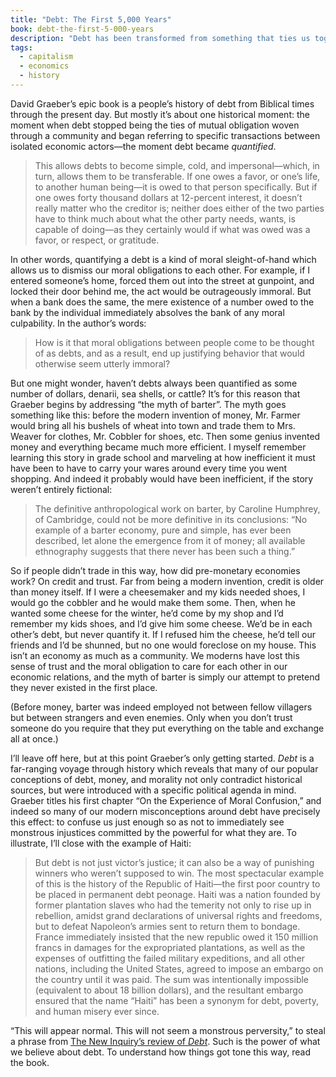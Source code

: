 ```yaml
---
title: "Debt: The First 5,000 Years"
book: debt-the-first-5-000-years
description: "Debt has been transformed from something that ties us together into something that isolates and alienates us."
tags:
  - capitalism
  - economics
  - history
---
```


David Graeber’s epic book is a people’s history of debt from Biblical times through the present day. But mostly it’s about one historical moment: the moment when debt stopped being the ties of mutual obligation woven through a community and began referring to specific transactions between isolated economic actors—the moment debt became *quantified*.

> This allows debts to become simple, cold, and impersonal—which, in turn, allows them to be transferable. If one owes a favor, or one’s life, to another human being—it is owed to that person specifically. But if one owes forty thousand dollars at 12-percent interest, it doesn’t really matter who the creditor is; neither does either of the two parties have to think much about what the other party needs, wants, is capable of doing—as they certainly would if what was owed was a favor, or respect, or gratitude.

In other words, quantifying a debt is a kind of moral sleight-of-hand which allows us to dismiss our moral obligations to each other. For example, if I entered someone’s home, forced them out into the street at gunpoint, and locked their door behind me, the act would be outrageously immoral. But when a bank does the same, the mere existence of a number owed to the bank by the individual immediately absolves the bank of any moral culpability. In the author’s words:

> How is it that moral obligations between people come to be thought of as debts, and as a result, end up justifying behavior that would otherwise seem utterly immoral?

But one might wonder, haven’t debts always been quantified as some number of dollars, denarii, sea shells, or cattle? It’s for this reason that Graeber begins by addressing “the myth of barter”. The myth goes something like this: before the modern invention of money, Mr. Farmer would bring all his bushels of wheat into town and trade them to Mrs. Weaver for clothes, Mr. Cobbler for shoes, etc. Then some genius invented money and everything became much more efficient. I myself remember learning this story in grade school and marveling at how inefficient it must have been to have to carry your wares around every time you went shopping. And indeed it probably would have been inefficient, if the story weren’t entirely fictional:

> The definitive anthropological work on barter, by Caroline Humphrey, of Cambridge, could not be more definitive in its conclusions: “No example of a barter economy, pure and simple, has ever been described, let alone the emergence from it of money; all available ethnography suggests that there never has been such a thing.”

So if people didn’t trade in this way, how did pre-monetary economies work? On credit and trust. Far from being a modern invention, credit is older than money itself. If I were a cheesemaker and my kids needed shoes, I would go the cobbler and he would make them some. Then, when he wanted some cheese for the winter, he’d come by my shop and I’d remember my kids shoes,  and I’d give him some cheese. We’d be in each other’s debt, but never quantify it. If I refused him the cheese, he’d tell our friends and I’d be shunned, but no one would foreclose on my house. This isn’t an economy as much as a community. We moderns have lost this sense of trust and the moral obligation to care for each other in our economic relations, and the myth of barter is simply our attempt to pretend they never existed in the first place.

(Before money, barter was indeed employed not between fellow villagers but between strangers and even enemies. Only when you don’t trust someone do you require that they put everything on the table and exchange all at once.)

I’ll leave off here, but at this point Graeber’s only getting started. *Debt* is a far-ranging voyage through history which reveals that many of our popular conceptions of debt, money, and morality not only contradict historical sources, but were introduced with a specific political agenda in mind. Graeber titles his first chapter “On the Experience of Moral Confusion,” and indeed so many of our modern misconceptions around debt have precisely this effect: to confuse us just enough so as not to immediately see monstrous injustices committed by the powerful for what they are. To illustrate, I’ll close with the example of Haiti:

> But debt is not just victor’s justice; it can also be a way of punishing winners who weren’t supposed to win. The most spectacular example of this is the history of the Republic of Haiti—the first poor country to be placed in permanent debt peonage. Haiti was a nation founded by former plantation slaves who had the temerity not only to rise up in rebellion, amidst grand declarations of universal rights and freedoms, but to defeat Napoleon’s armies sent to return them to bondage. France immediately insisted that the new republic owed it 150 million francs in damages for the expropriated plantations, as well as the expenses of outfitting the failed military expeditions, and all other nations, including the United States, agreed to impose an embargo on the country until it was paid. The sum was intentionally impossible (equivalent to about 18 billion dollars), and the resultant embargo ensured that the name “Haiti” has been a synonym for debt, poverty, and human misery ever since.

“This will appear normal. This will not seem a monstrous perversity,” to steal a phrase from [The New Inquiry’s review of *Debt*](http://thenewinquiry.com/blogs/zunguzungu/david-graebers-debt-my-first-5000-words/). Such is the power of what we believe about debt. To understand how things got tone this way, read the book.